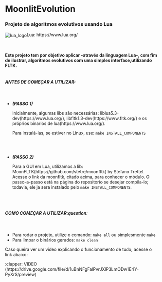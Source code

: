 <h1>MoonlitEvolution</h1>
<h3>Projeto de algoritmos evolutivos usando Lua</h3>
<p><img src="https://www.andreas-rozek.de/Lua/Lua-Logo_32x32.png" alt="lua_logo"/ align="center"><t>Lua: https://www.lua.org/<p>
<br><br>
<strong>Este projeto tem por objetivo aplicar -através da linguagem Lua-, com fim de ilustrar, algoritmos evolutivos com uma simples interface,utilizando FLTK.</strong>
<br><br>
<h5>ANTES DE COMEÇAR A UTILIZAR:</h5>
<br>
<ul>
<li><em><strong>(PASSO 1)</strong></em></p>
Inicialmente, algumas libs são necessárias: liblua5.3-dev(https://www.lua.org/), libfltk1.3-dev(https://www.fltk.org/) e os próprios binarios de lua(https://www.lua.org/).<br><p>Para instalá-las, se estiver no Linux, use: <code>make INSTALL_COMPONENTS</p></code>
</li>
<br><br>
<li>
<p><em><strong>(PASSO 2)</strong></em></p>
Para a GUI em Lua, utilizamos a lib: MoonFLTK(https://github.com/stetre/moonfltk) by Stefano Trettel. Acesse o link da moonfltk, citado acima, para conhecer o módulo. O passo-a-passo está na página do repositorio se desejar compila-lo; todavia, ele ja sera instalado pelo <code>make INSTALL_COMPONENTS</code>.
</li>
</ul> 
<br><br>
<h5>COMO COMEÇAR A UTILIZAR:question:</h5>
<br>
<ul>
<li>Para rodar o projeto, utilize o comando: <code>make all</code> ou simplesmente <code>make</code></li>
<li>Para limpar o binários gerados: <code>make clean</code></li>
</ul>
<p> Caso queira ver um video explicando o funcionamento de tudo, acesse o link abaixo:</p>
:clapper: VIDEO
(https://drive.google.com/file/d/1uBnNFgFalPvrJXlP3LmODw1E4Y-PyXrS/preview)
